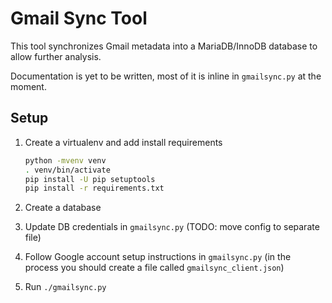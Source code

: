 # Gmail Sync Tool

This tool synchronizes Gmail metadata into a MariaDB/InnoDB database to allow
further analysis.

Documentation is yet to be written, most of it is inline in `gmailsync.py` at
the moment.

## Setup

1. Create a virtualenv and add install requirements

   ```sh
   python -mvenv venv
   . venv/bin/activate
   pip install -U pip setuptools
   pip install -r requirements.txt
   ```

2. Create a database

3. Update DB credentials in `gmailsync.py` (TODO: move config to separate file)

4. Follow Google account setup instructions in `gmailsync.py` (in the process
   you should create a file called `gmailsync_client.json`)

4. Run `./gmailsync.py`
